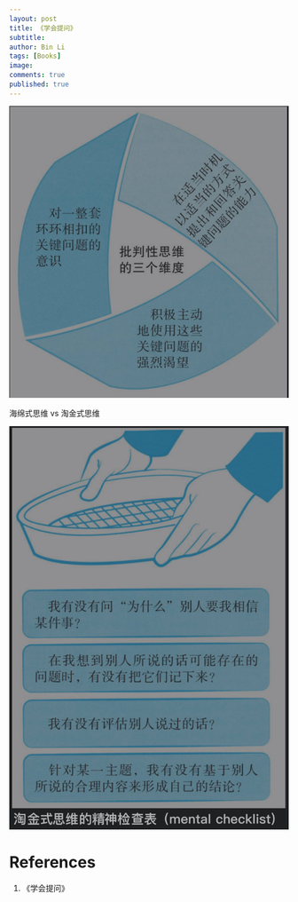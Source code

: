 ```yaml
---
layout: post
title: 《学会提问》
subtitle: 
author: Bin Li
tags: [Books]
image: 
comments: true
published: true
---
```


![-w504](/img/media/15938477046772.jpg)


海绵式思维 vs 淘金式思维

![-w511](/img/media/15938483008141.jpg)











# References
1. 《学会提问》